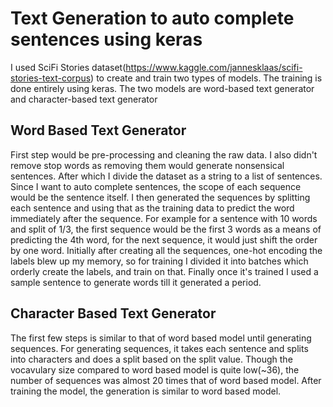 # Text Generation to auto complete sentences using keras
I used SciFi Stories dataset(https://www.kaggle.com/jannesklaas/scifi-stories-text-corpus) to create and train two types of models. The training is done entirely using keras. The two models are word-based text generator and character-based text generator

## Word Based Text Generator
First step would be pre-processing and cleaning the raw data. I also didn't remove stop words as removing them would generate nonsensical sentences. After which I divide the dataset as a string to a list of sentences. Since I want to auto complete sentences, the scope of each sequence would be the sentence itself. I then generated the sequences by splitting each sentence and using that as the training data to predict the word immediately after the sequence. For example for a sentence with 10 words and split of 1/3, the first sequence would be the first 3 words as a means of predicting the 4th word, for the next sequence, it would just shift the order by one word. Initially after creating all the sequences, one-hot encoding the labels blew up my memory, so for training I divided it into batches which orderly create the labels, and train on that. Finally once it's trained I used a sample sentence to generate words till it generated a period.

## Character Based Text Generator
The first few steps is similar to that of word based model until generating sequences. For generating sequences, it takes each sentence and splits into characters and does a split based on the split value. Though the vocavulary size compared to word based model is quite low(~36), the number of sequences was almost 20 times that of word based model. After training the model, the generation is similar to word based model.
